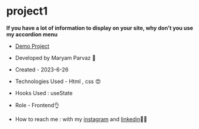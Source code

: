 # project1

**If you have a lot of information to display on your site, why don't you use my accordion menu**



- [Demo Project]( https://maryamparvaz.github.io/first-project/)

- Developed by Maryam Parvaz 🙎

- Created - 2023-6-26

- Technologies Used - Html , css 😍

- Hooks Used : useState 

- Role - Frontend👌

- How to reach me : with my [instagram](https://www.instagram.com/maryamparvaz_web) and [linkedin](https://www.linkedin.com/in/maryamparvaz)👩‍💻
